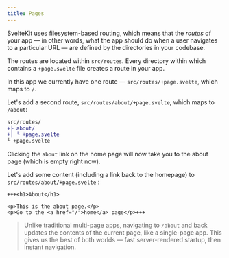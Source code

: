 ```yaml
---
title: Pages
---
```


SvelteKit uses filesystem-based routing, which means that the _routes_ of your app — in other words, what the app should do when a user navigates to a particular URL — are defined by the directories in your codebase.

The routes are located within `src/routes`. Every directory within which contains a `+page.svelte` file creates a route in your app.

In this app we currently have one route — `src/routes/+page.svelte`, which maps to `/`.

Let's add a second route, `src/routes/about/+page.svelte`, which maps to `/about`:

```diff
src/routes/
+├ about/
+│ └ +page.svelte
└ +page.svelte
```

Clicking the `about` link on the home page will now take you to the about page (which is empty right now).

Let's add some content (including a link back to the homepage) to `src/routes/about/+page.svelte` :

```svelte
+++<h1>About</h1>

<p>This is the about page.</p>
<p>Go to the <a href="/">home</a> page</p>+++
```

> Unlike traditional multi-page apps, navigating to `/about` and back updates the contents of the current page, like a single-page app. This gives us the best of both worlds — fast server-rendered startup, then instant navigation.
